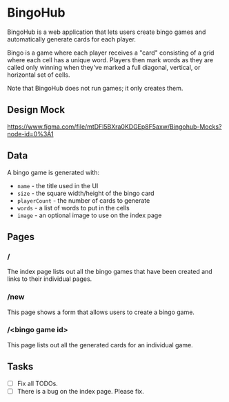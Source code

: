 # BingoHub
BingoHub is a web application that lets users create bingo games and automatically generate cards for each player.

Bingo is a game where each player receives a "card" consisting of a grid where each cell has a unique word. Players then mark words as they are called only winning when they've marked a full diagonal, vertical, or horizontal set of cells.

Note that BingoHub does not run games; it only creates them.


## Design Mock
https://www.figma.com/file/mtDFl5BXra0KDGEp8F5axw/Bingohub-Mocks?node-id=0%3A1


## Data
A bingo game is generated with:
  - `name` - the title used in the UI
  - `size` - the square width/height of the bingo card
  - `playerCount` - the number of cards to generate
  - `words` - a list of words to put in the cells
  - `image` - an optional image to use on the index page

## Pages
### /
The index page lists out all the bingo games that have been created and links to their individual pages.

### /new
This page shows a form that allows users to create a bingo game.

### /\<bingo game id\>
This page lists out all the generated cards for an individual game.

## Tasks
  - [ ] Fix all TODOs.
  - [ ] There is a bug on the index page. Please fix.
